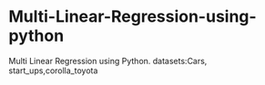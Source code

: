 # Multi-Linear-Regression-using-python
Multi Linear Regression using Python.
datasets:Cars, start_ups,corolla_toyota
